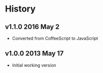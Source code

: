 # History

## v1.1.0 2016 May 2
- Converted from CoffeeScript to JavaScript

## v1.0.0 2013 May 17
- Initial working version
